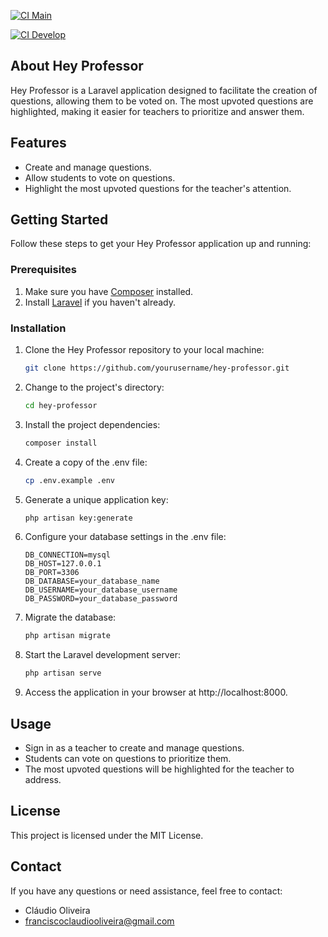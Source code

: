 [![CI Main](https://github.com/claudio1994-oliveira/hey_professor/actions/workflows/laravel.yml/badge.svg?branch=main)](https://github.com/claudio1994-oliveira/hey_professor/actions/workflows/laravel.yml)

[![CI Develop](https://github.com/claudio1994-oliveira/hey_professor/actions/workflows/laravel.yml/badge.svg?branch=develop)](https://github.com/claudio1994-oliveira/hey_professor/actions/workflows/laravel.yml)

## About Hey Professor

Hey Professor is a Laravel application designed to facilitate the creation of questions, allowing them to be voted on. The most upvoted questions are highlighted, making it easier for teachers to prioritize and answer them.

## Features

-   Create and manage questions.
-   Allow students to vote on questions.
-   Highlight the most upvoted questions for the teacher's attention.

## Getting Started

Follow these steps to get your Hey Professor application up and running:

### Prerequisites

1. Make sure you have [Composer](https://getcomposer.org/) installed.
2. Install [Laravel](https://laravel.com/docs/8.x) if you haven't already.

### Installation

1. Clone the Hey Professor repository to your local machine:

    ```bash
    git clone https://github.com/yourusername/hey-professor.git

    ```

2. Change to the project's directory:

    ```bash
    cd hey-professor

    ```

3. Install the project dependencies:

    ```bash
    composer install

    ```

4. Create a copy of the .env file:

    ```bash
    cp .env.example .env

    ```

5. Generate a unique application key:

    ```bash
    php artisan key:generate

    ```

6. Configure your database settings in the .env file:

    ```
    DB_CONNECTION=mysql
    DB_HOST=127.0.0.1
    DB_PORT=3306
    DB_DATABASE=your_database_name
    DB_USERNAME=your_database_username
    DB_PASSWORD=your_database_password

    ```

7. Migrate the database:

    ```bash
    php artisan migrate

    ```

8. Start the Laravel development server:

    ```bash
    php artisan serve

    ```

9. Access the application in your browser at http://localhost:8000.

## Usage

-   Sign in as a teacher to create and manage questions.
-   Students can vote on questions to prioritize them.
-   The most upvoted questions will be highlighted for the teacher to address.

## License

This project is licensed under the MIT License.

## Contact

If you have any questions or need assistance, feel free to contact:

-   Cláudio Oliveira
-   franciscoclaudiooliveira@gmail.com
